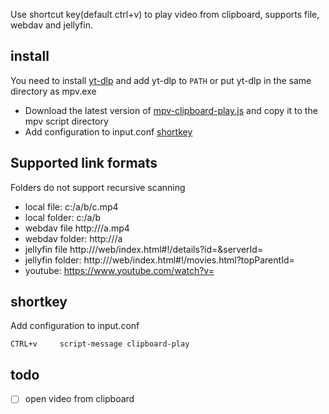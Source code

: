 Use shortcut key(default ctrl+v) to play video from clipboard, supports file, webdav and jellyfin.


## install
You need to install [yt-dlp](https://github.com/yt-dlp/yt-dlp?tab=readme-ov-file#installation) and add yt-dlp to ```PATH``` or put yt-dlp in the same directory as mpv.exe

- Download the latest version of [mpv-clipboard-play.js](https://github.com/mpv-easy/mpv-easy/releases) and copy it to the mpv script directory
- Add configuration to input.conf [shortkey](https://github.com/mpv-easy/mpv-easy/tree/main/mpv-clipboard-play#shortkey)

## Supported link formats
Folders do not support recursive scanning

- local file: c:/a/b/c.mp4
- local folder: c:/a/b
- webdav file http://<host>/a.mp4
- webdav folder: http://<host>/a
- jellyfin file http://<host>/web/index.html#!/details?id=<id>&serverId=<sid>
- jellyfin folder: http://<host>/web/index.html#!/movies.html?topParentId=<id>
- youtube: https://www.youtube.com/watch?v=<id>


## shortkey
Add configuration to input.conf

```
CTRL+v     script-message clipboard-play
```

## todo
- [ ] open video from clipboard
